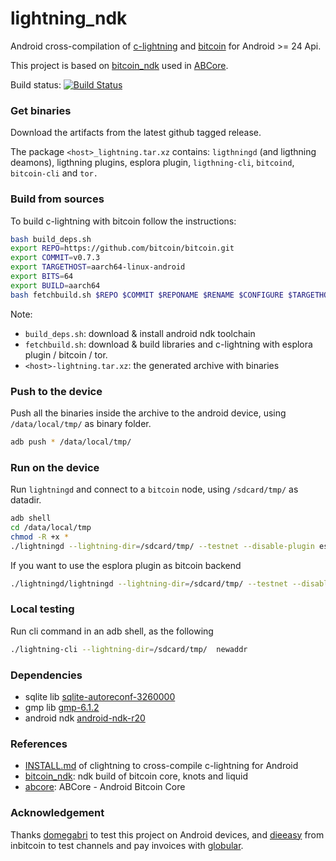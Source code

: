 # lightning_ndk


Android cross-compilation of [c-lightning](https://github.com/ElementsProject/lightning) and [bitcoin](https://github.com/bitcoin/bitcoin) for Android >= 24 Api.

This project is based on [bitcoin_ndk](https://github.com/greenaddress/bitcoin_ndk) used in [ABCore](https://github.com/greenaddress/abcore).

Build status: [![Build Status](https://travis-ci.com/lvaccaro/lightning_ndk.svg?branch=master)](https://travis-ci.com/lvaccaro/lightning_ndk)


### Get binaries
Download the artifacts from the latest github tagged release.

The package `<host>_lightning.tar.xz` contains: `ligthningd` (and ligthning deamons), ligthning plugins, esplora plugin, `ligthning-cli`, `bitcoind`, `bitcoin-cli` and `tor.`

### Build from sources
To build c-lightning with bitcoin follow the instructions:

```bash
bash build_deps.sh
export REPO=https://github.com/bitcoin/bitcoin.git
export COMMIT=v0.7.3
export TARGETHOST=aarch64-linux-android
export BITS=64
export BUILD=aarch64
bash fetchbuild.sh $REPO $COMMIT $REPONAME $RENAME $CONFIGURE $TARGETHOST $BITS
```

Note:

- `build_deps.sh`: download & install android ndk toolchain
- `fetchbuild.sh`: download & build libraries and c-lightning with esplora plugin / bitcoin / tor.
- `<host>-lightning.tar.xz`: the generated archive with binaries


### Push to the device
Push all the binaries inside the archive to the android device, using `/data/local/tmp/` as binary folder.

```bash
adb push * /data/local/tmp/
```

### Run on the device
Run `lightningd` and connect to a `bitcoin` node, using `/sdcard/tmp/` as datadir.

```bash
adb shell
cd /data/local/tmp
chmod -R +x *
./lightningd --lightning-dir=/sdcard/tmp/ --testnet --disable-plugin esplora --bitcoin-rpcconnect=$BITCOIN_HOST --bitcoin-rpcuser=$BITCOIN_USER --bitcoin-rpcpassword=$BITCOIN_PWD --bitcoin-rpcport=$BITCOIN_PORT --bitcoin-cli=/data/local/tmp/bitcoin-cli --bitcoin-datadir=/sdcard/tmp/ --plugin-dir=/data/local/tmp/plugins --log-level=debug
```

If you want to use the esplora plugin as bitcoin backend

```bash
./lightningd/lightningd --lightning-dir=/sdcard/tmp/ --testnet --disable-plugin bcli --log-level=debug --esplora-api-endpoint=https://blockstream.info/testnet/api
```


### Local testing
Run cli command in an adb shell, as the following

```bash
./lightning-cli --lightning-dir=/sdcard/tmp/  newaddr
```

### Dependencies
* sqlite lib [sqlite-autoreconf-3260000](https://www.sqlite.org/2018/sqlite-autoconf-3260000.tar.gz)
* gmp lib [gmp-6.1.2](https://gmplib.org/download/gmp/gmp-6.1.2.tar.bz2)
* android ndk [android-ndk-r20](https://dl.google.com/android/repository/android-ndk-r20-linux-x86_64.zip)

### References
* [INSTALL.md](https://github.com/ElementsProject/lightning/blob/master/doc/INSTALL.md#to-cross-compile-for-android)  of clightning to cross-compile c-lightning for Android
* [bitcoin_ndk](https://github.com/greenaddress/bitcoin_ndk/): ndk build of bitcoin core, knots and liquid
* [abcore](https://github.com/greenaddress/abcore/): ABCore - Android Bitcoin Core

### Acknowledgement
Thanks [domegabri](https://github.com/domegabri) to test this project on Android devices, and [dieeasy](https://github.com/dieeasy) from inbitcoin to test channels and pay invoices with [globular](https://gitlab.com/inbitcoin/globular).
